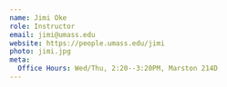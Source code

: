 ```yaml
---
name: Jimi Oke
role: Instructor
email: jimi@umass.edu
website: https://people.umass.edu/jimi
photo: jimi.jpg
meta:
  Office Hours: Wed/Thu, 2:20--3:20PM, Marston 214D
---
```


<!-- [Schedule an appointment](#){: .btn .btn-outline } -->
